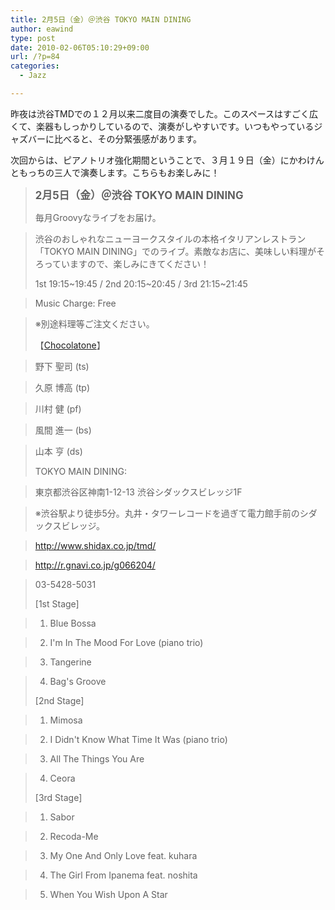 ```yaml
---
title: 2月5日（金）＠渋谷 TOKYO MAIN DINING
author: eawind
type: post
date: 2010-02-06T05:10:29+09:00
url: /?p=84
categories:
  - Jazz

---
```

昨夜は渋谷TMDでの１２月以来二度目の演奏でした。このスペースはすごく広くて、楽器もしっかりしているので、演奏がしやすいです。いつもやっているジャズバーに比べると、その分緊張感があります。

次回からは、ピアノトリオ強化期間ということで、３月１９日（金）にかわけんともっちの三人で演奏します。こちらもお楽しみに！

> **<big>2月5日（金）＠渋谷 TOKYO MAIN DINING</big>**
> 
> 毎月Groovyなライブをお届け。
  
> 渋谷のおしゃれなニューヨークスタイルの本格イタリアンレストラン「TOKYO MAIN DINING」でのライブ。素敵なお店に、美味しい料理がそろっていますので、楽しみにきてください！
> 
> 1st 19:15~19:45 / 2nd 20:15~20:45 / 3rd 21:15~21:45
  
> Music Charge: Free
  
> ※別途料理等ご注文ください。
> 
> 【[Chocolatone][1]】
  
> 野下 聖司 (ts)
  
> 久原 博高 (tp)
  
> 川村 健 (pf)
  
> 風間 進一 (bs)
  
> 山本 亨 (ds)
> 
> TOKYO MAIN DINING:
  
> 東京都渋谷区神南1-12-13 渋谷シダックスビレッジ1F
  
> ※渋谷駅より徒歩5分。丸井・タワーレコードを過ぎて電力館手前のシダックスビレッジ。
  
> http://www.shidax.co.jp/tmd/
  
> <a href="http://r.gnavi.co.jp/g066204/" target="_blank" rel="noopener noreferrer">http://r.gnavi.co.jp/g066204/</a>
  
> 03-5428-5031
> 
> [1st Stage]
  
> 1. Blue Bossa
  
> 2. I'm In The Mood For Love (piano trio)
  
> 3. Tangerine
  
> 4. Bag's Groove
> 
> [2nd Stage]
  
> 1. Mimosa
  
> 2. I Didn't Know What Time It Was (piano trio)
  
> 3. All The Things You Are
  
> 4. Ceora
> 
> [3rd Stage]
  
> 1. Sabor
  
> 2. Recoda-Me
  
> 3. My One And Only Love feat. kuhara
  
> 4. The Girl From Ipanema feat. noshita
  
> 5. When You Wish Upon A Star

 [1]: http://www.eawind.net/?page_id=930
